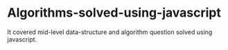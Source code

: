 # Algorithms-solved-using-javascript
It covered mid-level data-structure and algorithm question solved using javascript.
